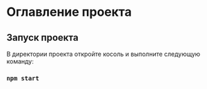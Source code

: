 # Оглавление проекта

## Запуск проекта

В директории проекта откройте косоль и выполните следующую команду:

### `npm start`